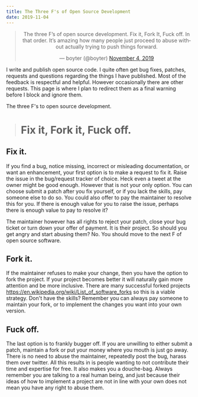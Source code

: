 ```yaml
---
title: The Three F's of Open Source Development
date: 2019-11-04
---
```


<center>
<blockquote class="twitter-tweet"><p lang="en" dir="ltr">The three F’s of open source development. Fix it, Fork It, Fuck off. In that order. It’s amazing how many people just proceed to abuse without actually trying to push things forward.</p>&mdash; boyter (@boyter) <a href="https://twitter.com/boyter/status/1191464878835298304?ref_src=twsrc%5Etfw">November 4, 2019</a></blockquote> <script async src="https://platform.twitter.com/widgets.js" charset="utf-8"></script>
</center>

I write and publish open source code. I quite often get bug fixes, patches, requests and questions regarding the things I have published. Most of the feedback is respectful and helpful. However occasionally there are other requests. This page is where I plan to redirect them as a final warning before I block and ignore them.

The three F's to open source development.

> # Fix it, Fork it, Fuck off.

## Fix it.

If you find a bug, notice missing, incorrect or misleading documentation, or want an enhancement, your first option is to make a request to fix it. Raise the issue in the bug/request tracker of choice. Heck even a tweet at the owner might be good enough. However that is not your only option. You can choose submit a patch after you fix yourself, or if you lack the skills, pay someone else to do so. You could also offer to pay the maintainer to resolve this for you. If there is enough value for you to raise the issue, perhaps there is enough value to pay to resolve it?

The maintainer however has all rights to reject your patch, close your bug ticket or turn down your offer of payment. It is their project. So should you get angry and start abusing them? No. You should move to the next F of open source software.

## Fork it.

If the maintainer refuses to make your change, then you have the option to fork the project. If your project becomes better it will naturally gain more attention and be more inclusive. There are many successful forked projects https://en.wikipedia.org/wiki/List_of_software_forks so this is a viable strategy. Don't have the skills? Remember you can always pay someone to maintain your fork, or to implement the changes you want into your own version.

## Fuck off.

The last option is to frankly bugger off. If you are unwilling to either submit a patch, maintain a fork or put your money where you mouth is just go away. There is no need to abuse the maintainer, repeatedly post the bug, harass them over twitter. All this results in is people wanting to not contribute their time and expertise for free. It also makes you a douche-bag. Always remember you are talking to a real human being, and just because their ideas of how to implement a project are not in line with your own does not mean you have any right to abuse them.

